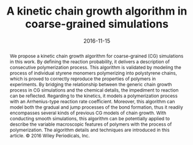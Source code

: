 ---
title: "A kinetic chain growth algorithm in coarse-grained simulations"
authors:
- Hong Liu
- 朱有亮
- Zhong-Yuan Lu
- Florian Müller-Plathe
date: "2016-11-15"
doi: "10.1002/jcc.24495"
publication_types: ["期刊文章"]
publication: "Journal of Computational Chemistry"
abstract: "We propose a kinetic chain growth algorithm for coarse-grained  (CG) simulations in this work. By defining the reaction probability, it  delivers a description of consecutive polymerization process. This  algorithm is validated by modeling the process of individual styrene  monomers polymerizing into polystyrene chains, which is proved to  correctly reproduce the properties of polymers in experiments. By  bridging the relationship between the generic chain growth process in CG  simulations and the chemical details, the impediment to reaction can be  reflected. Regarding to the kinetics, it models a polymerization  process with an Arrhenius-type reaction rate coefficient. Moreover, this  algorithm can model both the gradual and jump processes of the bond  formation, thus it readily encompasses several kinds of previous CG  models of chain growth. With conducting smooth simulations, this  algorithm can be potentially applied to describe the variable  macroscopic features of polymers with the process of polymerization. The  algorithm details and techniques are introduced in this article. © 2016  Wiley Periodicals, Inc."
url_pdf: "https://onlinelibrary.wiley.com/doi/abs/10.1002/jcc.24495"
---
